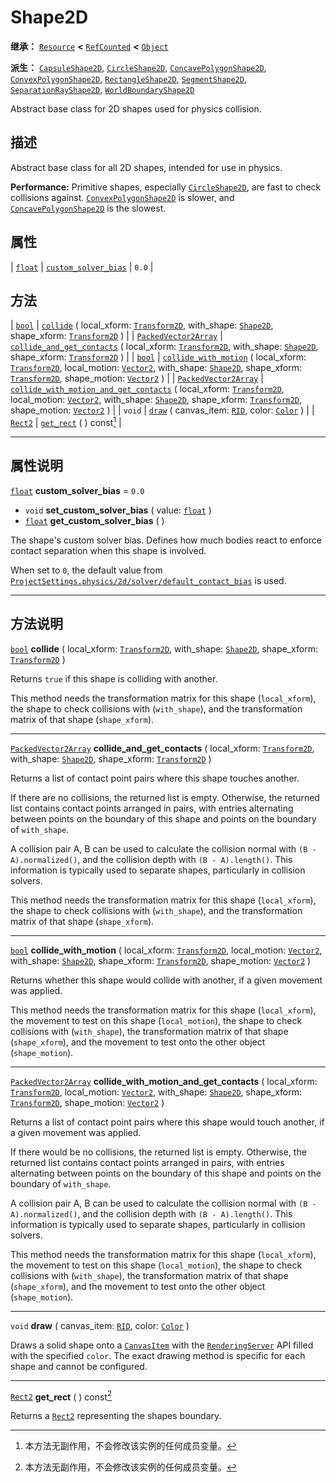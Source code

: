 <!-- ⚠ 请勿编辑本文件 ⚠ -->
<!-- 本文档使用脚本从 WeDot 引擎源码仓库生成。 -->
<!-- 生成脚本：https://github.com/WeDot-Engine/WeDot/tree/4.3/doc/tools/make_md.py； -->
<!-- 原文件：https://github.com/WeDot-Engine/WeDot/tree/4.3/doc/classes/Shape2D.xml。 -->

<div id="_class_shape2d"></div>

# Shape2D

**继承：** [`Resource`](class_resource.md) **<** [`RefCounted`](class_refcounted.md) **<** [`Object`](class_object.md)

**派生：** [`CapsuleShape2D`](class_capsuleshape2d.md), [`CircleShape2D`](class_circleshape2d.md), [`ConcavePolygonShape2D`](class_concavepolygonshape2d.md), [`ConvexPolygonShape2D`](class_convexpolygonshape2d.md), [`RectangleShape2D`](class_rectangleshape2d.md), [`SegmentShape2D`](class_segmentshape2d.md), [`SeparationRayShape2D`](class_separationrayshape2d.md), [`WorldBoundaryShape2D`](class_worldboundaryshape2d.md)

Abstract base class for 2D shapes used for physics collision.

## 描述

Abstract base class for all 2D shapes, intended for use in physics.

 **Performance:** Primitive shapes, especially [`CircleShape2D`](class_circleshape2d.md), are fast to check collisions against. [`ConvexPolygonShape2D`](class_convexpolygonshape2d.md) is slower, and [`ConcavePolygonShape2D`](class_concavepolygonshape2d.md) is the slowest.

## 属性

| [`float`](class_float.md) | [`custom_solver_bias`](#class_shape2d_property_custom_solver_bias) | ``0.0`` |

## 方法

| [`bool`](class_bool.md)                             | [`collide`](#class_shape2d_method_collide) ( local_xform: [`Transform2D`](class_transform2d.md), with_shape: [`Shape2D`](class_shape2d.md), shape_xform: [`Transform2D`](class_transform2d.md) )                                                                                                                                                     |
| [`PackedVector2Array`](class_packedvector2array.md) | [`collide_and_get_contacts`](#class_shape2d_method_collide_and_get_contacts) ( local_xform: [`Transform2D`](class_transform2d.md), with_shape: [`Shape2D`](class_shape2d.md), shape_xform: [`Transform2D`](class_transform2d.md) )                                                                                                                   |
| [`bool`](class_bool.md)                             | [`collide_with_motion`](#class_shape2d_method_collide_with_motion) ( local_xform: [`Transform2D`](class_transform2d.md), local_motion: [`Vector2`](class_vector2.md), with_shape: [`Shape2D`](class_shape2d.md), shape_xform: [`Transform2D`](class_transform2d.md), shape_motion: [`Vector2`](class_vector2.md) )                                   |
| [`PackedVector2Array`](class_packedvector2array.md) | [`collide_with_motion_and_get_contacts`](#class_shape2d_method_collide_with_motion_and_get_contacts) ( local_xform: [`Transform2D`](class_transform2d.md), local_motion: [`Vector2`](class_vector2.md), with_shape: [`Shape2D`](class_shape2d.md), shape_xform: [`Transform2D`](class_transform2d.md), shape_motion: [`Vector2`](class_vector2.md) ) |
| `void`                                              | [`draw`](#class_shape2d_method_draw) ( canvas_item: [`RID`](class_rid.md), color: [`Color`](class_color.md) )                                                                                                                                                                                                                                        |
| [`Rect2`](class_rect2.md)                           | [`get_rect`](#class_shape2d_method_get_rect) ( ) const[^const]                                                                                                                                                                                                                                                                                       |

<!-- rst-class:: classref-section-separator -->

---

## 属性说明

<div id="_class_shape2d_property_custom_solver_bias"></div>

[`float`](class_float.md) **custom_solver_bias** = ``0.0`` <div id="class_shape2d_property_custom_solver_bias"></div>

- `void` **set_custom_solver_bias** ( value: [`float`](class_float.md) )
- [`float`](class_float.md) **get_custom_solver_bias** ( )

The shape's custom solver bias. Defines how much bodies react to enforce contact separation when this shape is involved.

When set to `0`, the default value from [`ProjectSettings.physics/2d/solver/default_contact_bias`](#class_projectsettings_property_physics/2d/solver/default_contact_bias) is used.

<!-- rst-class:: classref-section-separator -->

---

## 方法说明

<div id="_class_shape2d_method_collide"></div>

[`bool`](class_bool.md) **collide** ( local_xform: [`Transform2D`](class_transform2d.md), with_shape: [`Shape2D`](class_shape2d.md), shape_xform: [`Transform2D`](class_transform2d.md) )<div id="class_shape2d_method_collide"></div>

Returns `true` if this shape is colliding with another.

This method needs the transformation matrix for this shape (`local_xform`), the shape to check collisions with (`with_shape`), and the transformation matrix of that shape (`shape_xform`).

<!-- rst-class:: classref-item-separator -->

---

<div id="_class_shape2d_method_collide_and_get_contacts"></div>

[`PackedVector2Array`](class_packedvector2array.md) **collide_and_get_contacts** ( local_xform: [`Transform2D`](class_transform2d.md), with_shape: [`Shape2D`](class_shape2d.md), shape_xform: [`Transform2D`](class_transform2d.md) )<div id="class_shape2d_method_collide_and_get_contacts"></div>

Returns a list of contact point pairs where this shape touches another.

If there are no collisions, the returned list is empty. Otherwise, the returned list contains contact points arranged in pairs, with entries alternating between points on the boundary of this shape and points on the boundary of `with_shape`.

A collision pair A, B can be used to calculate the collision normal with `(B - A).normalized()`, and the collision depth with `(B - A).length()`. This information is typically used to separate shapes, particularly in collision solvers.

This method needs the transformation matrix for this shape (`local_xform`), the shape to check collisions with (`with_shape`), and the transformation matrix of that shape (`shape_xform`).

<!-- rst-class:: classref-item-separator -->

---

<div id="_class_shape2d_method_collide_with_motion"></div>

[`bool`](class_bool.md) **collide_with_motion** ( local_xform: [`Transform2D`](class_transform2d.md), local_motion: [`Vector2`](class_vector2.md), with_shape: [`Shape2D`](class_shape2d.md), shape_xform: [`Transform2D`](class_transform2d.md), shape_motion: [`Vector2`](class_vector2.md) )<div id="class_shape2d_method_collide_with_motion"></div>

Returns whether this shape would collide with another, if a given movement was applied.

This method needs the transformation matrix for this shape (`local_xform`), the movement to test on this shape (`local_motion`), the shape to check collisions with (`with_shape`), the transformation matrix of that shape (`shape_xform`), and the movement to test onto the other object (`shape_motion`).

<!-- rst-class:: classref-item-separator -->

---

<div id="_class_shape2d_method_collide_with_motion_and_get_contacts"></div>

[`PackedVector2Array`](class_packedvector2array.md) **collide_with_motion_and_get_contacts** ( local_xform: [`Transform2D`](class_transform2d.md), local_motion: [`Vector2`](class_vector2.md), with_shape: [`Shape2D`](class_shape2d.md), shape_xform: [`Transform2D`](class_transform2d.md), shape_motion: [`Vector2`](class_vector2.md) )<div id="class_shape2d_method_collide_with_motion_and_get_contacts"></div>

Returns a list of contact point pairs where this shape would touch another, if a given movement was applied.

If there would be no collisions, the returned list is empty. Otherwise, the returned list contains contact points arranged in pairs, with entries alternating between points on the boundary of this shape and points on the boundary of `with_shape`.

A collision pair A, B can be used to calculate the collision normal with `(B - A).normalized()`, and the collision depth with `(B - A).length()`. This information is typically used to separate shapes, particularly in collision solvers.

This method needs the transformation matrix for this shape (`local_xform`), the movement to test on this shape (`local_motion`), the shape to check collisions with (`with_shape`), the transformation matrix of that shape (`shape_xform`), and the movement to test onto the other object (`shape_motion`).

<!-- rst-class:: classref-item-separator -->

---

<div id="_class_shape2d_method_draw"></div>

`void` **draw** ( canvas_item: [`RID`](class_rid.md), color: [`Color`](class_color.md) )<div id="class_shape2d_method_draw"></div>

Draws a solid shape onto a [`CanvasItem`](class_canvasitem.md) with the [`RenderingServer`](class_renderingserver.md) API filled with the specified `color`. The exact drawing method is specific for each shape and cannot be configured.

<!-- rst-class:: classref-item-separator -->

---

<div id="_class_shape2d_method_get_rect"></div>

[`Rect2`](class_rect2.md) **get_rect** ( ) const[^const]<div id="class_shape2d_method_get_rect"></div>

Returns a [`Rect2`](class_rect2.md) representing the shapes boundary.

[^virtual]: 本方法通常需要用户覆盖才能生效。
[^const]: 本方法无副作用，不会修改该实例的任何成员变量。
[^vararg]: 本方法除了能接受在此处描述的参数外，还能够继续接受任意数量的参数。
[^constructor]: 本方法用于构造某个类型。
[^static]: 调用本方法无需实例，可直接使用类名进行调用。
[^operator]: 本方法描述的是使用本类型作为左操作数的有效运算符。
[^bitfield]: 这个值是由下列位标志构成位掩码的整数。
[^void]: 无返回值。
